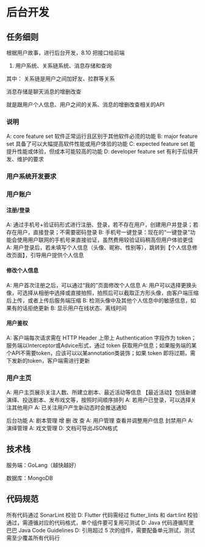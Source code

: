# 后台开发

## 任务细则

根据用户故事，进行后台开发，8.10 把接口给前端

1. 用户系统、关系链系统、消息存储和查询

其中：
关系链是用户之间加好友、拉群等关系

消息存储是聊天消息的增删改查

就是跟用户个人信息、用户之间的关系、消息的增删改查相关的API


### 说明

A: core feature set 软件正常运行且区别于其他软件必须的功能
B: major feature set 具备了可以大幅提高软件性能或用户体验的功能
C: expected feature set 能提升性能或体验，但成本可能较高的功能
D: developer feature set 有利于后续开发、维护的要求



### 用户系统开发要求

### 用户账户

#### 注册/登录

A: 通过手机号+验证码形式进行注册、登录，若不存在用户，创建用户并登录；若存在用户，直接登录；不需要密码登录
B: 手机号一键登录：现在的“一键登录”功能会使用用户联网的手机号来直接验证，虽然费用较验证码稍高但用户体验更佳
A: 用户登录后，若未填写个人信息（头像、昵称、性别等），跳转到【个人信息修改页面】，引导用户提供个人信息

#### 修改个人信息

A: 用户首次注册之后，可以通过“我的”页面修改个人信息
A: 用户可以选择更换头像，可选择从相册中选择或直接拍照，拍照后可以截取正方形头像，由客户端压缩后上传，或者上传后服务端压缩
B: 检测头像中及其他个人信息中的敏感信息，如果有的话拒绝更新
 B: 显示用户在线状态、离线时间

#### 用户鉴权

A: 客户端每次请求需在 HTTP Header 上带上 Authentication 字段作为 token；服务端以Interceptor或Advice形式，通过 token 获取用户信息；如果服务端的某个API不需要token，应该可以以某annotation类装饰；如果 token 即将过期，需下发新的token，客户端需进行更新

### 用户主页

A: 用户主页展示关注人数、所建立剧本、最近活动等信息
【最近活动】包括新建演绎、投送剧本、发布戏文等，按照时间顺序排列
A: 若用户已登录，可以选择关注其他用户
A: 已关注用户产生新动态时会推送通知





后台功能
A: 剧本管理
增
删
改
查
A: 用户管理
查看并调整用户信息
封禁用户
A: 演绎管理
A: 戏文管理
D: 文档可导出JSON格式



## 技术栈

服务端：GoLang（越快越好）

数据库：MongoDB





## 代码规范

所有代码通过 SonarLint 校验
D: Flutter 代码需经过 flutter_lints 和 dart:lint 校验通过，需遵循对应的代码格式，单个组件要可复用可测试
D: Java 代码遵循阿里巴巴 Java Code Guidelines
D: 引用超过 5 次的组件，需要配备单元测试，测试需至少覆盖所有代码行





